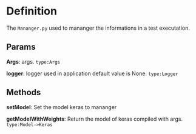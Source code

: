 # Definition

The `Mananger.py` used to mananger the informations in a test executation.

## Params

**Args**: args. `type:Args`

**logger**: logger used in application default value is None. `type:Logger`

## Methods

**setModel**: Set the model keras to mananger

**getModelWithWeights**: Return the model of keras compiled with args. `type:Model->Keras`